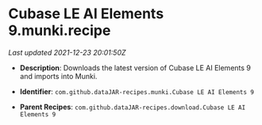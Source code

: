 # Cubase LE AI Elements 9.munki.recipe

_Last updated 2021-12-23 20:01:50Z_

- **Description**: Downloads the latest version of Cubase LE AI Elements 9 and imports into Munki.

- **Identifier**: `com.github.dataJAR-recipes.munki.Cubase LE AI Elements 9`

- **Parent Recipes**: `com.github.dataJAR-recipes.download.Cubase LE AI Elements 9`
